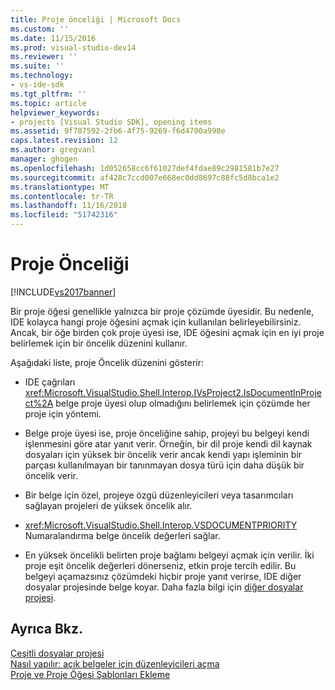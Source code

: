 ```yaml
---
title: Proje önceliği | Microsoft Docs
ms.custom: ''
ms.date: 11/15/2016
ms.prod: visual-studio-dev14
ms.reviewer: ''
ms.suite: ''
ms.technology:
- vs-ide-sdk
ms.tgt_pltfrm: ''
ms.topic: article
helpviewer_keywords:
- projects [Visual Studio SDK], opening items
ms.assetid: 9f707592-2fb6-4f75-9269-f6d4700a998e
caps.latest.revision: 12
ms.author: gregvanl
manager: ghogen
ms.openlocfilehash: 1d052658cc6f61027def4fdae89c2981581b7e27
ms.sourcegitcommit: af428c7ccd007e668ec0dd8697c88fc5d8bca1e2
ms.translationtype: MT
ms.contentlocale: tr-TR
ms.lasthandoff: 11/16/2018
ms.locfileid: "51742316"
---
```

# <a name="project-priority"></a>Proje Önceliği
[!INCLUDE[vs2017banner](../../includes/vs2017banner.md)]

Bir proje öğesi genellikle yalnızca bir proje çözümde üyesidir. Bu nedenle, IDE kolayca hangi proje öğesini açmak için kullanılan belirleyebilirsiniz. Ancak, bir öğe birden çok proje üyesi ise, IDE öğesini açmak için en iyi proje belirlemek için bir öncelik düzenini kullanır.  
  
 Aşağıdaki liste, proje Öncelik düzenini gösterir:  
  
-   IDE çağrıları <xref:Microsoft.VisualStudio.Shell.Interop.IVsProject2.IsDocumentInProject%2A> belge proje üyesi olup olmadığını belirlemek için çözümde her proje için yöntemi.  
  
-   Belge proje üyesi ise, proje önceliğine sahip, projeyi bu belgeyi kendi işlenmesini göre atar yanıt verir. Örneğin, bir dil proje kendi dil kaynak dosyaları için yüksek bir öncelik verir ancak kendi yapı işleminin bir parçası kullanılmayan bir tanınmayan dosya türü için daha düşük bir öncelik verir.  
  
-   Bir belge için özel, projeye özgü düzenleyicileri veya tasarımcıları sağlayan projeleri de yüksek öncelik alır.  
  
-   <xref:Microsoft.VisualStudio.Shell.Interop.VSDOCUMENTPRIORITY> Numaralandırma belge öncelik değerleri sağlar.  
  
-   En yüksek öncelikli belirten proje bağlamı belgeyi açmak için verilir. İki proje eşit öncelik değerleri dönerseniz, etkin proje tercih edilir. Bu belgeyi açamazsınız çözümdeki hiçbir proje yanıt verirse, IDE diğer dosyalar projesinde belge koyar. Daha fazla bilgi için [diğer dosyalar projesi](../../extensibility/internals/miscellaneous-files-project.md).  
  
## <a name="see-also"></a>Ayrıca Bkz.  
 [Çeşitli dosyalar projesi](../../extensibility/internals/miscellaneous-files-project.md)   
 [Nasıl yapılır: açık belgeler için düzenleyicileri açma](../../extensibility/how-to-open-editors-for-open-documents.md)   
 [Proje ve Proje Öğesi Şablonları Ekleme](../../extensibility/internals/adding-project-and-project-item-templates.md)


